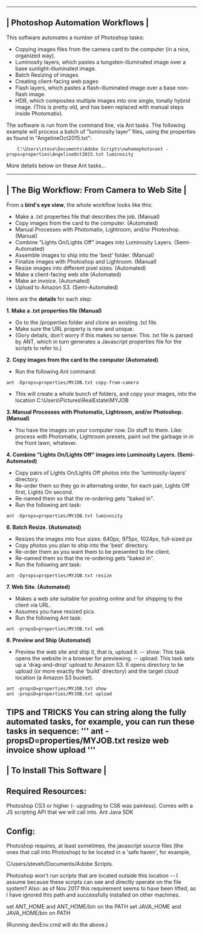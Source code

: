  --------------------------------
| Photoshop Automation Workflows |
 --------------------------------

This software automates a number of Photoshop tasks: 

- Copying images files from the camera card to the computer (in a nice, organized way).
- Luminosity layers, which pastes a tungsten-illuminated image over a base sunlight-illuminated image.
- Batch Resizing of images
- Creating client-facing web pages
- Flash layers, which pastes a flash-illuminated image over a base non-flash image.
- HDR, which composites multiple images into one single, tonally hybrid image. (This is pretty old, and has been replaced with manual steps inside Photomatix).

The software is run from the command line, via Ant tasks.  The following example will process a batch of "luminosity layer" files, using the properties as found in "AngelineOct2015.txt":

```
    C:\Users\steve\Documents\Adobe Scripts\nwhomephoto>ant -props=properties\AngelineOct2015.txt luminosity
```
More details below on these Ant tasks...

 -------------------------------------------
| The Big Workflow: From Camera to Web Site |
 -------------------------------------------

From a **bird's eye view**, the whole workflow looks like this:

- Make a .txt properties file that describes the job. (Manual)
- Copy images from the card to the computer. (Automated)
- Manual Processes with Photomatix, Lightroom, and/or Photoshop. (Manual)
- Combine "Lights On/Lights Off" images into Luminosity Layers. (Semi-Automated)
- Assemble images to ship into the 'best' folder. (Manual)
- Finalize images with Photoshop and Lightroom. (Manual)
- Resize images into different pixel sizes. (Automated)
- Make a client-facing web site  (Automated)
- Make an invoice. (Automated)
- Upload to Amazon S3. (Semi-Automated)

Here are the **details** for each step:

**1. Make a .txt properties file (Manual)**

- Go to the /properties folder and clone an existing .txt file. 
- Make sure the URL property is new and unique.
- (Gory details, don't worry if this makes no sense: This .txt file is parsed by ANT, which in turn generates a Javascript properties file for the scripts to refer to.)

**2. Copy images from the card to the computer (Automated)**

- Run the following Ant command:
```
ant -Dprops=properties/MYJOB.txt copy-from-camera
```
- This will create a whole bunch of folders, and copy your images, into the location C:\Users\Pictures\RealEstate\MYJOB

**3. Manual Processes with Photomatix, Lightroom, and/or Photoshop. (Manual)**
- You have the images on your computer now. Do stuff to them. Like: process with Photomatix, Lightroom presets, paint out the garbage in in the front lawn, whatever.

**4. Combine "Lights On/Lights Off" images into Luminosity Layers. (Semi-Automated)**
- Copy pairs of Lights On/Lights Off photos into the 'luminosity-layers' directory.
- Re-order them so they go in alternating order, for each pair, Lights Off first, Lights On second.
- Re-named them so that the re-ordering gets "baked in".
- Run the following ant task:
```
ant -Dprops=properties/MYJOB.txt luminosity
```
**6. Batch Resize. (Automated)**
- Resizes the images into four sizes: 640px, 975px, 1024px, full-sized px
- Copy photos you plan to ship into the 'best' directory.
- Re-order them as you want them to be presented to the client.
- Re-named them so that the re-ordering gets "baked in".
- Run the following ant task:
```
ant -Dprops=properties/MYJOB.txt resize
```
**7. Web Site. (Automated)**
- Makes a web site suitable for posting online and for shipping to the client via URL.
- Assumes you have resized pics.
- Run the following Ant task:
```
ant -propsD=properties/MYJOB.txt web
```
**8. Preview and Ship (Automated)**
- Preview the web site and ship it, that is, upload it.
-- show: This task opens the website in a browser for previewing.
-- upload: This task sets up a 'drag-and-drop' upload to Amazon S3. It opens directory to be upload (or more exactly the 'build' directory) and the target cloud location (a Amazon S3 bucket).
```
ant -propsD=properties/MYJOB.txt show
ant -propsD=properties/MYJOB.txt upload
```
**TIPS and TRICKS**
You can string along the fully automated tasks, for example, you can run these tasks in sequence:
'''
ant -propsD=properties/MYJOB.txt resize web invoice show upload
'''
 --------------------------
| To Install This Software |
 --------------------------

Required Resources:
-------------------
Photoshop CS3 or higher (- upgrading to CS6 was painless). Comes with a JS scripting API that we will call into.
Ant 
Java SDK

Config:
-------
Photoshop requires, at least sometimes, the javascript source files (the ones that call into Photoshop) to be located in a 'safe haven', for example, 

C/users/steveh/Documents/Adobe Scripts.  

Photoshop won't run scripts that are located outside this location -- I assume because these scripts can see and directly operate on the file system? Also: as of Nov 2017 this requirement seems to have been lifted, as I have ignored this path and successfully installed on other machines.

set ANT_HOME and ANT_HOME/bin on the PATH
set JAVA_HOME and JAVA_HOME/bin on PATH

(Running devEnv.cmd will do the above.)


